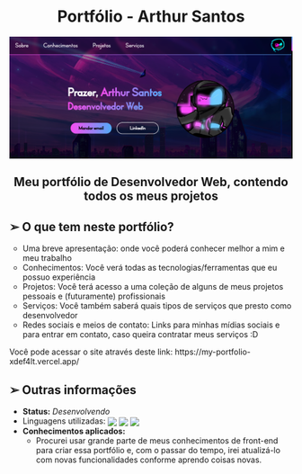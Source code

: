 <h1 align="center">Portfólio - Arthur Santos</h1>
<img src="./assets/imgs/pagina.png" align="center">
<h2 align="center">Meu portfólio de Desenvolvedor Web, contendo todos os meus projetos</h2>

<h2>➢ O que tem neste portfólio?</h2>

<ul type="circle">
    <li> Uma breve apresentação: onde você poderá conhecer melhor a mim e meu trabalho
    <li> Conhecimentos: Você verá todas as tecnologias/ferramentas que eu possuo experiência
    <li> Projetos: Você terá acesso a uma coleção de alguns de meus projetos pessoais e (futuramente) profissionais
    <li> Serviços: Você também saberá quais tipos de serviços que presto como desenvolvedor
    <li> Redes sociais e meios de contato: Links para minhas mídias sociais e para entrar em contato, caso queira contratar meus serviços :D
</ul>
<p> Você pode acessar o site através deste link: https://my-portfolio-xdef4lt.vercel.app/</p>

<h2> ➢ Outras informações</h2>
<ul>
    <li> <strong>Status:</strong> <em>Desenvolvendo</em>
    <li>Linguagens utilizadas:
    <div style="display: inline-block">
        <img align="center" height="50px" src="https://cdn.jsdelivr.net/gh/devicons/devicon/icons/html5/html5-plain.svg" />
        <img align="center" height="50px" src="https://cdn.jsdelivr.net/gh/devicons/devicon/icons/css3/css3-plain.svg" />
        <img align="center" height="50px" src="https://cdn.jsdelivr.net/gh/devicons/devicon/icons/javascript/javascript-plain.svg" />
    </div>
    <li> <strong>Conhecimentos aplicados:</strong>
    <ul>
        <li> 
            Procurei usar grande parte de meus conhecimentos de front-end para criar essa
            portfólio e, com o passar do tempo, irei atualizá-lo com novas funcionalidades 
            conforme aprendo coisas novas.
        </li>
    </ul>
</ul>